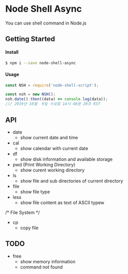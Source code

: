 # Node Shell Async
You can use shell command in Node.js

## Getting Started
#### Install
``` bash
$ npm i --save node-shell-async
```

#### Usage
``` javascript
const NSH = require('node-shell-script');

const nsh = new NSH();
nsh.date().then((data) => console.log(data));
/// 2019년 10월  9일 수요일 14시 40분 20초 KST
```

## API
- date
  - show current date and time
- cal
  - show calendar with current date
- df
  - show disk information and available storage
- pwd (Print Working Directory)
  - show curent working directory
- ls
  - show file and sub directories of current directory
- file
  - show file type
- less
  - show file content as text of ASCII typew

/* File System */
- cp
  - copy file

## TODO
- free
  - show memory information
  - command not found
